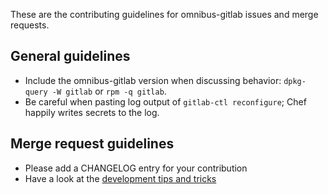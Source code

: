 These are the contributing guidelines for omnibus-gitlab issues and merge
requests.

## General guidelines

- Include the omnibus-gitlab version when discussing behavior: `dpkg-query -W
  gitlab` or `rpm -q gitlab`.
- Be careful when pasting log output of `gitlab-ctl reconfigure`; Chef happily
  writes secrets to the log.

## Merge request guidelines

- Please add a CHANGELOG entry for your contribution
- Have a look at the [development tips and tricks](doc/development.md)
